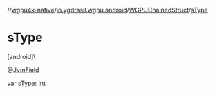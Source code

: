 //[wgpu4k-native](../../../index.md)/[io.ygdrasil.wgpu.android](../index.md)/[WGPUChainedStruct](index.md)/[sType](s-type.md)

# sType

[android]\

@[JvmField](https://kotlinlang.org/api/core/kotlin-stdlib/kotlin.jvm/-jvm-field/index.html)

var [sType](s-type.md): [Int](https://kotlinlang.org/api/core/kotlin-stdlib/kotlin/-int/index.html)